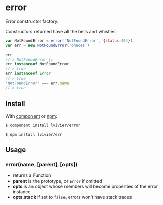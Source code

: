 # error

Error constructor factory.

Constructors returned have all the bells and whistles:

```js
var NotFoundError = error('NotFoundError', {status:404})
var err = new NotFoundError('ohnoes')

err
//-> NotFoundError {}
err instanceof NotFoundError
//-> true
err instanceof Error
//-> true
'NotFoundError' === err.name
//-> true
```

## Install

With [component][1] or [npm][2]:

```
$ component install lvivier/error

$ npm install lvivier/err
```

## Usage

### error(name, [parent], [opts])

- returns a Function
- **parent** is the prototype, or `Error` if omitted
- **opts** is an object whose members will become properties of the error instance
- **opts.stack** if set to `false`, errors won't have stack traces


[1]:http://github.com/component/component
[2]:http://npmjs.org/
